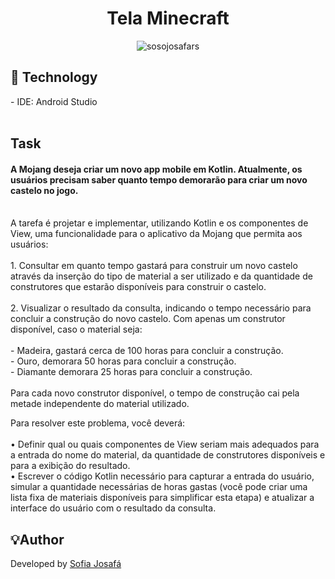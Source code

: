 <h1 align="center">Tela Minecraft</h1>
<div align="center">
<img alt="sosojosafars" src="https://github.com/user-attachments/assets/616d4d86-e952-486a-b6e2-95fef6232ac0" >
</div>
<h2 id=technology>🔎 Technology</h2>
- IDE: <a![android-brands-solid](https://github.com/user-attachments/assets/5be5bc31-5385-4e65-a3d9-743eb98b835e)
 href="https://developer.android.com/studio">Android Studio</a><br>
<br>

<h2 id=task> Task</h2>

 <h4>A Mojang deseja criar um novo app mobile em Kotlin. Atualmente, os usuários precisam saber quanto tempo demorarão para criar 
um novo castelo no jogo. </h4>
<br>
A tarefa é projetar e implementar, utilizando Kotlin e os componentes de View, uma funcionalidade para o aplicativo da Mojang que permita aos usuários: 
<br> <br>
1. Consultar em quanto tempo gastará para construir um novo castelo através da inserção do tipo de material a ser utilizado e da quantidade de construtores que estarão disponíveis para construir o castelo.
<br><br>
2. Visualizar o resultado da consulta, indicando o tempo necessário para concluir a construção do novo castelo. 
Com apenas um construtor disponível, caso o material seja: <br> <br>
- Madeira, gastará cerca de 100 horas para concluir a construção. <br>
- Ouro, demorara 50 horas para concluir a construção. <br>
- Diamante demorara 25 horas para concluir a construção.  <br><br>
Para cada novo construtor disponível, o tempo de construção cai pela metade
independente do material utilizado.

Para resolver este problema, você deverá:
<br> <br>
• Definir qual ou quais componentes de View seriam mais adequados para a entrada do nome do material, da quantidade de construtores disponíveis e para a exibição do resultado.<br>
• Escrever o código Kotlin necessário para capturar a entrada do usuário, simular a quantidade necessárias de horas gastas (você pode criar uma lista fixa de materiais disponíveis para simplificar esta etapa) e atualizar a interface do usuário com o resultado da consulta.

<h2 id=author>💡Author</h2>
Developed by <a href="https://www.linkedin.com/in/sofia-josaf%C3%A1-062a18310/" target="_blank">Sofia Josafá</a>

